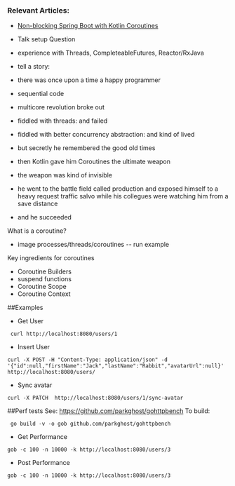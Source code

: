 ### Relevant Articles:
- [Non-blocking Spring Boot with Kotlin Coroutines](http://www.baeldung.com/non-blocking-spring-boot-with-kotlin-coroutines)


- Talk setup
Question
- experience with Threads, CompleteableFutures, Reactor/RxJava

- tell a story:

- there was once upon a time a happy programmer
- sequential code

- multicore revolution broke out
- fiddled with threads: and failed
- fiddled with better concurrency abstraction: and kind of lived
- but secretly he remembered the good old times

- then Kotlin gave him Coroutines the ultimate weapon 
- the weapon was kind of invisible 

- he went to the battle field called production and exposed himself to a heavy request traffic salvo while his collegues were watching him from a save distance
- and he succeeded


What is a coroutine?
- image processes/threads/coroutines
-- run example

Key ingredients for coroutines
- Coroutine Builders
- suspend functions
- Coroutine Scope 
- Coroutine Context


##Examples
- Get User
```
 curl http://localhost:8080/users/1
```

- Insert User
```
curl -X POST -H "Content-Type: application/json" -d '{"id":null,"firstName":"Jack","lastName":"Rabbit","avatarUrl":null}'  http://localhost:8080/users/
```

- Sync avatar
```
curl -X PATCH  http://localhost:8080/users/1/sync-avatar
```


##Perf tests
See: https://github.com/parkghost/gohttpbench
To build:
```
 go build -v -o gob github.com/parkghost/gohttpbench
```
- Get Performance
```
gob -c 100 -n 10000 -k http://localhost:8080/users/3

```

- Post Performance
```
gob -c 100 -n 10000 -k http://localhost:8080/users/3

```